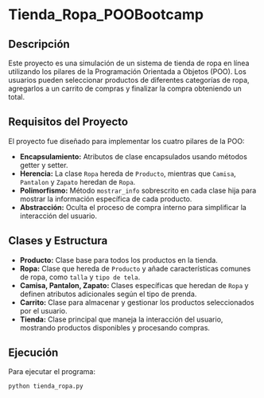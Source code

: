 # Tienda_Ropa_POOBootcamp

## Descripción
Este proyecto es una simulación de un sistema de tienda de ropa en línea utilizando los pilares de la Programación Orientada a Objetos (POO). Los usuarios pueden seleccionar productos de diferentes categorías de ropa, agregarlos a un carrito de compras y finalizar la compra obteniendo un total.

## Requisitos del Proyecto
El proyecto fue diseñado para implementar los cuatro pilares de la POO:
- **Encapsulamiento:** Atributos de clase encapsulados usando métodos getter y setter.
- **Herencia:** La clase `Ropa` hereda de `Producto`, mientras que `Camisa`, `Pantalon` y `Zapato` heredan de `Ropa`.
- **Polimorfismo:** Método `mostrar_info` sobrescrito en cada clase hija para mostrar la información específica de cada producto.
- **Abstracción:** Oculta el proceso de compra interno para simplificar la interacción del usuario.

## Clases y Estructura

- **Producto:** Clase base para todos los productos en la tienda.
- **Ropa:** Clase que hereda de `Producto` y añade características comunes de ropa, como `talla` y `tipo de tela`.
- **Camisa, Pantalon, Zapato:** Clases específicas que heredan de `Ropa` y definen atributos adicionales según el tipo de prenda.
- **Carrito:** Clase para almacenar y gestionar los productos seleccionados por el usuario.
- **Tienda:** Clase principal que maneja la interacción del usuario, mostrando productos disponibles y procesando compras.

## Ejecución
Para ejecutar el programa:
```bash
python tienda_ropa.py
